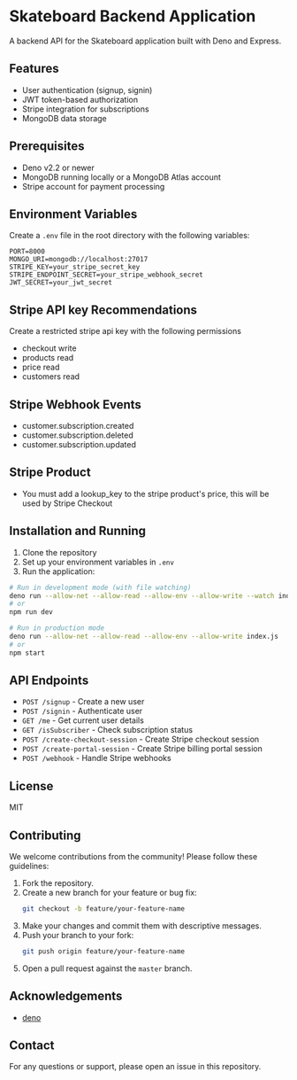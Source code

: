# Skateboard Backend Application

A backend API for the Skateboard application built with Deno and Express.

## Features

- User authentication (signup, signin)
- JWT token-based authorization
- Stripe integration for subscriptions
- MongoDB data storage

## Prerequisites

- Deno v2.2 or newer
- MongoDB running locally or a MongoDB Atlas account
- Stripe account for payment processing

## Environment Variables

Create a `.env` file in the root directory with the following variables:

```
PORT=8000
MONGO_URI=mongodb://localhost:27017
STRIPE_KEY=your_stripe_secret_key
STRIPE_ENDPOINT_SECRET=your_stripe_webhook_secret
JWT_SECRET=your_jwt_secret
```

## Stripe API key Recommendations
Create a restricted stripe api key with the following permissions
- checkout write
- products read
- price read
- customers read

## Stripe Webhook Events
- customer.subscription.created
- customer.subscription.deleted
- customer.subscription.updated

## Stripe Product
- You must add a lookup_key to the stripe product's price, this will be used by Stripe Checkout

## Installation and Running

1. Clone the repository
2. Set up your environment variables in `.env`
3. Run the application:

```bash
# Run in development mode (with file watching)
deno run --allow-net --allow-read --allow-env --allow-write --watch index.js
# or
npm run dev

# Run in production mode
deno run --allow-net --allow-read --allow-env --allow-write index.js
# or
npm start
```

## API Endpoints

- `POST /signup` - Create a new user
- `POST /signin` - Authenticate user
- `GET /me` - Get current user details
- `GET /isSubscriber` - Check subscription status
- `POST /create-checkout-session` - Create Stripe checkout session
- `POST /create-portal-session` - Create Stripe billing portal session
- `POST /webhook` - Handle Stripe webhooks

## License

MIT

## Contributing

We welcome contributions from the community! Please follow these guidelines:

1. Fork the repository.
2. Create a new branch for your feature or bug fix:
   ```sh
   git checkout -b feature/your-feature-name
   ```
3. Make your changes and commit them with descriptive messages.
4. Push your branch to your fork:
   ```sh
   git push origin feature/your-feature-name
   ```
5. Open a pull request against the `master` branch.

## Acknowledgements 

- [deno](https://github.com/denoland/deno)

## Contact

For any questions or support, please open an issue in this repository.
